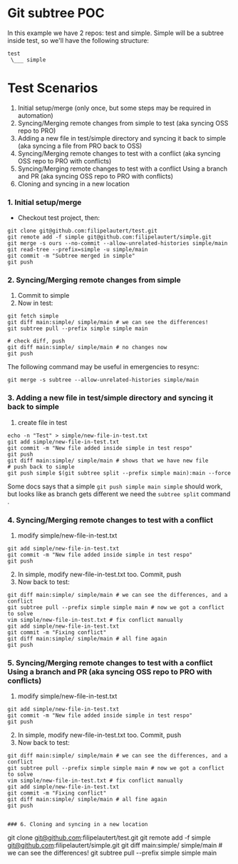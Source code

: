 
# Git subtree POC

In this example we have 2 repos: test and simple. Simple will be a subtree inside test, so we'll have the following structure:
```
test
 \___ simple
```

# Test Scenarios
1. Initial setup/merge (only once, but some steps may be required in automation)
2. Syncing/Merging remote changes from simple to test (aka syncing OSS repo to PRO)
3. Adding a new file in test/simple directory and syncing it back to simple (aka syncing a file from PRO back to OSS)
4. Syncing/Merging remote changes to test with a conflict (aka syncing OSS repo to PRO with conflicts)
5. Syncing/Merging remote changes to test with a conflict Using a branch and PR (aka syncing OSS repo to PRO with conflicts)
6. Cloning and syncing in a new location

### 1. Initial setup/merge
*  Checkout test project, then:
```
git clone git@github.com:filipelautert/test.git
git remote add -f simple git@github.com:filipelautert/simple.git
git merge -s ours --no-commit --allow-unrelated-histories simple/main 
git read-tree --prefix=simple -u simple/main
git commit -m "Subtree merged in simple"
git push
```


### 2. Syncing/Merging remote changes from simple
1. Commit to simple
2. Now in test:
```
git fetch simple
git diff main:simple/ simple/main # we can see the differences!
git subtree pull --prefix simple simple main

# check diff, push
git diff main:simple/ simple/main # no changes now
git push
```
The following command may be useful in emergencies to resync:
```
git merge -s subtree --allow-unrelated-histories simple/main
```

### 3. Adding a new file in test/simple directory and syncing it back to simple
1. create file in test
```
echo -n "Test" > simple/new-file-in-test.txt
git add simple/new-file-in-test.txt 
git commit -m "New file added inside simple in test respo"
git push
git diff main:simple/ simple/main # shows that we have new file
# push back to simple
git push simple $(git subtree split --prefix simple main):main --force
```

Some docs says that a simple `git push simple main simple` should work, but looks like as branch gets different we need the `subtree split` command .


### 4. Syncing/Merging remote changes to test with a conflict
1. modify simple/new-file-in-test.txt
```
git add simple/new-file-in-test.txt 
git commit -m "New file added inside simple in test respo"
git push
```
2. In simple, modify new-file-in-test.txt too. Commit, push
3. Now back to test:
```
git diff main:simple/ simple/main # we can see the differences, and a conflict
git subtree pull --prefix simple simple main # now we got a conflict to solve
vim simple/new-file-in-test.txt # fix conflict manually
git add simple/new-file-in-test.txt 
git commit -m "Fixing conflict"
git diff main:simple/ simple/main # all fine again
git push
```

### 5. Syncing/Merging remote changes to test with a conflict Using a branch and PR (aka syncing OSS repo to PRO with conflicts)
1. modify simple/new-file-in-test.txt
```
git add simple/new-file-in-test.txt 
git commit -m "New file added inside simple in test respo"
git push

```
2. In simple, modify new-file-in-test.txt too. Commit, push
3. Now back to test:
```
git diff main:simple/ simple/main # we can see the differences, and a conflict
git subtree pull --prefix simple simple main # now we got a conflict to solve
vim simple/new-file-in-test.txt # fix conflict manually
git add simple/new-file-in-test.txt 
git commit -m "Fixing conflict"
git diff main:simple/ simple/main # all fine again
git push


### 6. Cloning and syncing in a new location
```
git clone git@github.com:filipelautert/test.git
git remote add -f simple git@github.com:filipelautert/simple.git
git diff main:simple/ simple/main # we can see the differences!
git subtree pull --prefix simple simple main
```
